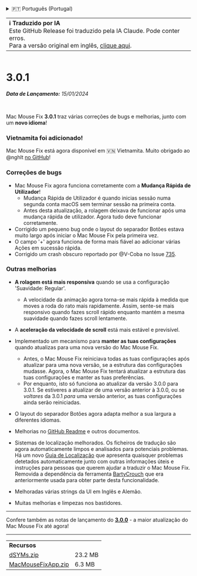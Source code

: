 <details>
<summary>🇵🇹 Português (Portugal)</summary>

[🇬🇧 English (GitHub Release)](https://github.com/noah-nuebling/mac-mouse-fix/releases/tag/3.0.1)\
[🇦🇩 Català](https://redirect.macmousefix.com/?target=mmf-release&tag=3.0.1&locale=ca)\
[🇩🇪 Deutsch](https://redirect.macmousefix.com/?target=mmf-release&tag=3.0.1&locale=de)\
[🇪🇸 Español](https://redirect.macmousefix.com/?target=mmf-release&tag=3.0.1&locale=es)\
[🇫🇷 Français](https://redirect.macmousefix.com/?target=mmf-release&tag=3.0.1&locale=fr)\
[🇮🇩 Indonesia](https://redirect.macmousefix.com/?target=mmf-release&tag=3.0.1&locale=id)\
[🇮🇹 Italiano](https://redirect.macmousefix.com/?target=mmf-release&tag=3.0.1&locale=it)\
[🇭🇺 Magyar](https://redirect.macmousefix.com/?target=mmf-release&tag=3.0.1&locale=hu)\
[🇳🇱 Nederlands](https://redirect.macmousefix.com/?target=mmf-release&tag=3.0.1&locale=nl)\
[🇵🇱 Polski](https://redirect.macmousefix.com/?target=mmf-release&tag=3.0.1&locale=pl)\
[🇧🇷 Português (Brasil)](https://redirect.macmousefix.com/?target=mmf-release&tag=3.0.1&locale=pt-BR)\
**🇵🇹 Português (Portugal)**\
[🇷🇴 Română](https://redirect.macmousefix.com/?target=mmf-release&tag=3.0.1&locale=ro)\
[🇸🇪 Svenska](https://redirect.macmousefix.com/?target=mmf-release&tag=3.0.1&locale=sv)\
[🇻🇳 Tiếng Việt](https://redirect.macmousefix.com/?target=mmf-release&tag=3.0.1&locale=vi)\
[🇹🇷 Türkçe](https://redirect.macmousefix.com/?target=mmf-release&tag=3.0.1&locale=tr)\
[🇨🇿 Čeština](https://redirect.macmousefix.com/?target=mmf-release&tag=3.0.1&locale=cs)\
[🇬🇷 Ελληνικά](https://redirect.macmousefix.com/?target=mmf-release&tag=3.0.1&locale=el)\
[🇷🇺 Русский](https://redirect.macmousefix.com/?target=mmf-release&tag=3.0.1&locale=ru)\
[🇺🇦 Українська](https://redirect.macmousefix.com/?target=mmf-release&tag=3.0.1&locale=uk)\
[🇮🇱 עברית](https://redirect.macmousefix.com/?target=mmf-release&tag=3.0.1&locale=he)\
[🇸🇦 العربية](https://redirect.macmousefix.com/?target=mmf-release&tag=3.0.1&locale=ar)\
[🇮🇳 हिन्दी](https://redirect.macmousefix.com/?target=mmf-release&tag=3.0.1&locale=hi)\
[🇹🇭 ไทย](https://redirect.macmousefix.com/?target=mmf-release&tag=3.0.1&locale=th)\
[🇨🇳 中文 (简体)](https://redirect.macmousefix.com/?target=mmf-release&tag=3.0.1&locale=zh-Hans)\
[🇨🇳 中文 (繁體)](https://redirect.macmousefix.com/?target=mmf-release&tag=3.0.1&locale=zh-Hant)\
[🇭🇰 中文（香港)](https://redirect.macmousefix.com/?target=mmf-release&tag=3.0.1&locale=zh-HK)\
[🇯🇵 日本語](https://redirect.macmousefix.com/?target=mmf-release&tag=3.0.1&locale=ja)\
[🇰🇷 한국어](https://redirect.macmousefix.com/?target=mmf-release&tag=3.0.1&locale=ko)\
[Help translate Mac Mouse Fix to different languages!](https://github.com/noah-nuebling/mac-mouse-fix/discussions/731)
</details>
<table align=><td>
<b>ℹ️ Traduzido por IA</b><br>
Este GitHub Release foi traduzido pela IA Claude. Pode conter erros.<br>
Para a versão original em inglês, <a href="https://github.com/noah-nuebling/mac-mouse-fix/releases/tag/3.0.1">clique aqui</a>.
</td></table>

<table></table>

# 3.0.1
***Data de Lançamento:** 15/01/2024*

<br>

Mac Mouse Fix **3.0.1** traz várias correções de bugs e melhorias, junto com um **novo idioma**!

### Vietnamita foi adicionado!

Mac Mouse Fix está agora disponível em 🇻🇳 Vietnamita. Muito obrigado ao @nghlt [no GitHub](https://GitHub.com/nghlt)!

### Correções de bugs

- Mac Mouse Fix agora funciona corretamente com a **Mudança Rápida de Utilizador**!
  - Mudança Rápida de Utilizador é quando inicias sessão numa segunda conta macOS sem terminar sessão na primeira conta.
  - Antes desta atualização, a rolagem deixava de funcionar após uma mudança rápida de utilizador. Agora tudo deve funcionar corretamente.
- Corrigido um pequeno bug onde o layout do separador Botões estava muito largo após iniciar o Mac Mouse Fix pela primeira vez.
- O campo '+' agora funciona de forma mais fiável ao adicionar várias Ações em sucessão rápida.
- Corrigido um crash obscuro reportado por @V-Coba no Issue [735](https://github.com/noah-nuebling/mac-mouse-fix/issues/735).

### Outras melhorias

- **A rolagem está mais responsiva** quando se usa a configuração 'Suavidade: Regular'.
  - A velocidade da animação agora torna-se mais rápida à medida que moves a roda do rato mais rapidamente. Assim, sente-se mais responsivo quando fazes scroll rápido enquanto mantém a mesma suavidade quando fazes scroll lentamente.

- A **aceleração da velocidade de scroll** está mais estável e previsível.
- Implementado um mecanismo para **manter as tuas configurações** quando atualizas para uma nova versão do Mac Mouse Fix.
  - Antes, o Mac Mouse Fix reiniciava todas as tuas configurações após atualizar para uma nova versão, se a estrutura das configurações mudasse. Agora, o Mac Mouse Fix tentará atualizar a estrutura das tuas configurações e manter as tuas preferências.
  - Por enquanto, isto só funciona ao atualizar da versão 3.0.0 para 3.0.1. Se estiveres a atualizar de uma versão anterior à 3.0.0, ou se _voltares_ da 3.0.1 _para_ uma versão anterior, as tuas configurações ainda serão reiniciadas.
- O layout do separador Botões agora adapta melhor a sua largura a diferentes idiomas.
- Melhorias no [GitHub Readme](https://github.com/noah-nuebling/mac-mouse-fix#background) e outros documentos.
- Sistemas de localização melhorados. Os ficheiros de tradução são agora automaticamente limpos e analisados para potenciais problemas. Há um novo [Guia de Localização](https://github.com/noah-nuebling/mac-mouse-fix/discussions/731) que apresenta quaisquer problemas detetados automaticamente junto com outras informações úteis e instruções para pessoas que querem ajudar a traduzir o Mac Mouse Fix. Removida a dependência da ferramenta [BartyCrouch](https://github.com/FlineDev/BartyCrouch) que era anteriormente usada para obter parte desta funcionalidade.
- Melhoradas várias strings da UI em Inglês e Alemão.
- Muitas melhorias e limpezas nos bastidores.

---

Confere também as notas de lançamento do [**3.0.0**](https://redirect.macmousefix.com/?target=mmf-release&tag=3.0.0&locale=pt-PT) - a maior atualização do Mac Mouse Fix até agora!

---

<table align="start">
<tr>
    <td colspan=2>
        <b>Recursos</b>
    </td>
</tr>
<tr>
    <td><a href="https://github.com/noah-nuebling/mac-mouse-fix/releases/download/3.0.1/dSYMs.zip">dSYMs.zip</a></td>
    <td>23.2 MB</td>
</tr>
<tr>
    <td><a href="https://github.com/noah-nuebling/mac-mouse-fix/releases/download/3.0.1/MacMouseFixApp.zip">MacMouseFixApp.zip</a></td>
    <td>6.3 MB</td>
</tr>
</table>
